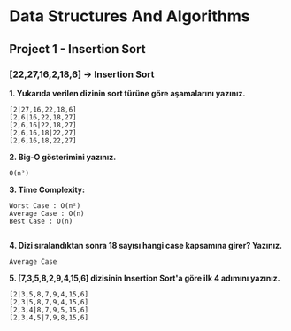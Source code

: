 # Data Structures And Algorithms

## Project 1 - Insertion Sort

### [22,27,16,2,18,6] -> Insertion Sort

**1. Yukarıda verilen dizinin sort türüne göre aşamalarını yazınız.**
```
[2|27,16,22,18,6]
[2,6|16,22,18,27]
[2,6,16|22,18,27]
[2,6,16,18|22,27]
[2,6,16,18,22,27]

```
**2. Big-O gösterimini yazınız.**
```
O(n²)
```

**3. Time Complexity:**
```
Worst Case : O(n²)
Average Case : O(n)
Best Case : O(n)


```

**4. Dizi sıralandıktan sonra 18 sayısı hangi case kapsamına girer? Yazınız.**
```
Average Case

```

**5. [7,3,5,8,2,9,4,15,6] dizisinin Insertion Sort'a göre ilk 4 adımını yazınız.**

```
[2|3,5,8,7,9,4,15,6]
[2,3|5,8,7,9,4,15,6]
[2,3,4|8,7,9,5,15,6]
[2,3,4,5|7,9,8,15,6]
```
